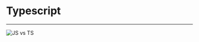 # Typescript
<hr>
<img src="https://s3.amazonaws.com/alx-intranet.hbtn.io/uploads/medias/2019/12/baea85b5e9a9fb5c36ec.png?X-Amz-Algorithm=AWS4-HMAC-SHA256&X-Amz-Credential=AKIARDDGGGOUSBVO6H7D%2F20240703%2Fus-east-1%2Fs3%2Faws4_request&X-Amz-Date=20240703T230242Z&X-Amz-Expires=86400&X-Amz-SignedHeaders=host&X-Amz-Signature=46ca5f4dda5617f45de58c740a8f7468d90cfe1dbc6ab115b9a91a40f87381ad" alt="JS vs TS" />
